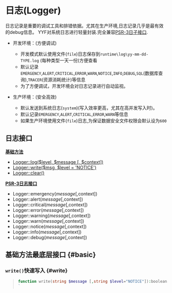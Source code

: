 日志(Logger)
================

日志记录是重要的调试工具和排错依据。尤其在生产环境,日志记录几乎是最有效的debug信息。
YYF对系统日志进行轻量封装.完全兼容[PSR-3日子接口](https://github.com/php-fig/fig-standards/blob/master/accepted/PSR-3-logger-interface.md).

* 开发环境：(方便调试)
   - 开发模式默认使用文件(`file`)日志保存到`runtime\log\yy-mm-dd-TYPE.log` (每种类型一天一份)方便查看
   - 默认记录`EMERGENCY`,`ALERT`,`CRITICAL`,`ERROR`,`WARN`,`NOTICE`,`INFO`,`DEBUG`,`SQL`(数据库查询),`TRACER`(资源消耗统计)等信息
   - 为了方便调试，开发环境会对日志记录进行自动监视。

* 生产环境：(安全高效)
    - 默认发送到系统日志(`system`)(写入效率更高，尤其在高并发写入时)。
    - 默认记录`EMERGENCY`,`ALERT`,`CRITICAL`,`ERROR`,`WARN`等信息
    - 如果生产环境使用文件(`file`)日志,为保证数据安全文件权限会默认设为`600`

日志接口
---------------------
[**基础方法**](#basic)
* [Logger::log($level, $message [, $context])](#log)
* [Logger::write($msg, $level = 'NOTICE')](#write)
* [Logger::clear()](#clear)

[**PSR-3日志接口**](#psr3)
* Logger::emergency($message [,$context])
* Logger::alert($message [,$context])
* Logger::critical($message [,$context])
* Logger::error($message [,$context])
* Logger::warning($message [,$context])
* Logger::warn($message [,$context])
* Logger::notice($message [,$context])
* Logger::info($message [,$context])
* Logger::debug($message [,$context])

基础方法最底层接口 {#basic}
-------------

### `write()`快速写入 {#write}

>```php
>function write(string $message [,string $level="NOTICE"]):boolean
>`

